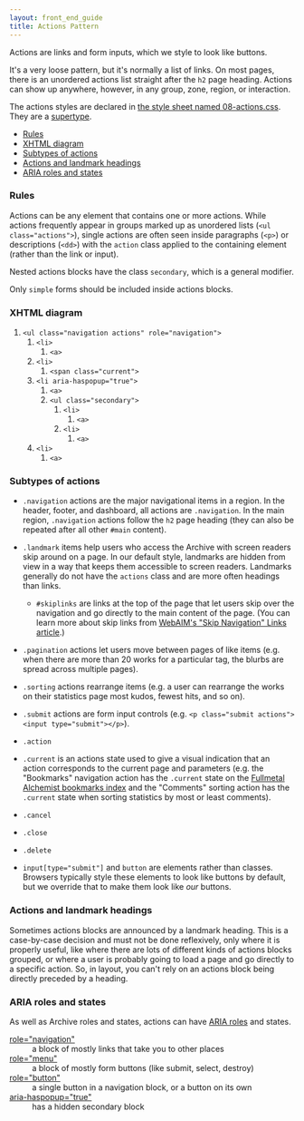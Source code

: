 ```yaml
---
layout: front_end_guide
title: Actions Pattern
---
```

Actions are links and form inputs, which we style to look like buttons.

It's a very loose pattern, but it's normally a list of links. On most pages, there is an unordered actions list straight after the `h2` page heading. Actions can show up anywhere, however, in any group, zone, region, or interaction.

The actions styles are declared in [the style sheet named 08-actions.css](https://github.com/otwcode/otwarchive/blob/master/public/stylesheets/site/2.0/08-actions.css). They are a [supertype](supertype).

* [Rules](#rules)
* [XHTML diagram](#xhtml-diagram)
* [Subtypes of actions](#subtypes-of-actions)
* [Actions and landmark headings](#actions-and-landmark-headings)
* [ARIA roles and states](#aria-roles-and-states)

<h3 id="rules">Rules</h3>

Actions can be any element that contains one or more actions. While actions frequently appear in groups marked up as unordered lists (`<ul class="actions">`), single actions are often seen inside paragraphs (`<p>`) or descriptions (`<dd>`) with the `action` class applied to the containing element (rather than the link or input).

Nested actions blocks have the class `secondary`, which is a general modifier.

Only `simple` forms should be included inside actions blocks.

<h3 id="xhtml-diagram">XHTML diagram</h3>

<ol class="diagram">
<li><code>&lt;ul class="navigation actions" role="navigation"&gt;</code>
<ol>
<li><code>&lt;li&gt;</code>
<ol>
<li><code>&lt;a&gt;</code></li></ol>
</li>
<li><code>&lt;li&gt;</code>
<ol>
<li><code>&lt;span class="current"&gt;</code></li>
</ol></li>
<li><code>&lt;li aria-haspopup="true"&gt;</code>
<ol>
<li><code>&lt;a&gt;</code></li>
<li><code>&lt;ul class="secondary"&gt;</code>
<ol>
<li><code>&lt;li&gt;</code>
<ol>
<li><code>&lt;a&gt;</code></li>
</ol></li>
<li><code>&lt;li&gt;</code>
<ol>
<li><code>&lt;a&gt;</code></li>
</ol>
</li></ol>
</li></ol></li>
<li><code>&lt;li&gt;</code>
<ol>
<li><code>&lt;a&gt;</code></li>
</ol>
</li></ol>
</li>
</ol>

<h3 id="rules">Subtypes of actions</h3>

* `.navigation` actions are the major navigational items in a region. In the header, footer, and dashboard, all actions are `.navigation`. In the main region, `.navigation` actions follow the `h2` page heading (they can also be repeated after all other `#main` content).

* `.landmark` items help users who access the Archive with screen readers skip around on a page. In our default style, landmarks are hidden from view in a way that keeps them accessible to screen readers. Landmarks generally do not have the `actions` class and are more often headings than links.

  * `#skiplinks` are links at the top of the page that let users skip over the navigation and go directly to the main content of the page. (You can learn more about skip links from [WebAIM's "Skip Navigation" Links article](http://webaim.org/techniques/skipnav/).)
  
* `.pagination` actions let users move between pages of like items (e.g. when there are more than 20 works for a particular tag, the blurbs are spread across multiple pages).

* `.sorting` actions rearrange items (e.g. a user can rearrange the works on their statistics page most kudos, fewest hits, and so on).

* `.submit` actions are form input controls (e.g. `<p class="submit actions"><input type="submit"></p>`).

* `.action`

* `.current` is an actions state used to give a visual indication that an action corresponds to the current page and parameters (e.g. the "Bookmarks" navigation action has the `.current` state on the [Fullmetal Alchemist bookmarks index](http://archiveofourown.org/tags/Fullmetal%20Alchemist/bookmarks) and the "Comments" sorting action has the `.current` state when sorting statistics by most or least comments).

* `.cancel`
* `.close`
* `.delete`

* `input[type="submit"]` and `button` are elements rather than classes. Browsers typically style these elements to look like buttons by default, but we override that to make them look like *our* buttons.

<h3 id="actions-and-landmark-headings">Actions and landmark headings</h3>

Sometimes actions blocks are announced by a landmark heading. This is a case-by-case decision and must not be done reflexively, only where it is properly useful, like where there are lots of different kinds of actions blocks grouped, or where a user is probably going to load a page and go directly to a specific action. So, in layout, you can't rely on an actions block being directly preceded by a heading.

<h3 id="aria-roles-and-states">ARIA roles and states</h3>

As well as Archive roles and states, actions can have [ARIA roles](http://www.w3.org/TR/wai-aria/roles) and states.

<dl>
<dt><a href="http://www.w3.org/TR/wai-aria/roles#navigation">role="navigation"</a></dt>
<dd>a block of mostly links that take you to other places</dd>
<dt><a href="http://www.w3.org/TR/wai-aria/roles#menu">role="menu"</a></dt>
<dd>a block of mostly form buttons (like submit, select, destroy)</dd>
<dt><a href="http://www.w3.org/TR/wai-aria/roles#button">role="button"</a></dt>
<dd>a single button in a navigation block, or a button on its own</dd>
<dt><a href="http://www.w3.org/TR/wai-aria/states_and_properties#aria-haspopup">aria-haspopup="true"</a></dt>
<dd>has a hidden secondary block</dd>
</dl>